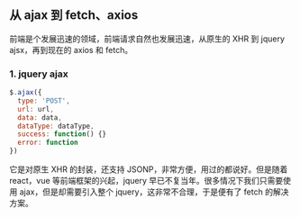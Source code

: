 ## 从 ajax 到 fetch、axios

前端是个发展迅速的领域，前端请求自然也发展迅速，从原生的 XHR 到 jquery ajsx，再到现在的 axios 和 fetch。

### 1. jquery ajax

```js
$.ajax({
  type: 'POST',
  url: url,
  data: data,
  dataType: dataType,
  success: function() {}
  error: function
})
```

它是对原生 XHR 的封装，还支持 JSONP，非常方便，用过的都说好。但是随着 react，vue 等前端框架的兴起，jquery 早已不复当年。很多情况下我们只需要使用 ajax，但是却需要引入整个 jquery，这非常不合理，于是便有了 fetch 的解决方案。

### 